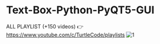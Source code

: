# Text-Box-Python-PyQT5-GUI
ALL PLAYLIST (+150 videos) 👉 https://www.youtube.com/c/TurtleCode/playlists
![1](https://user-images.githubusercontent.com/85156399/177188246-dde3694b-e934-45fa-9353-d34975a4fe96.png)
